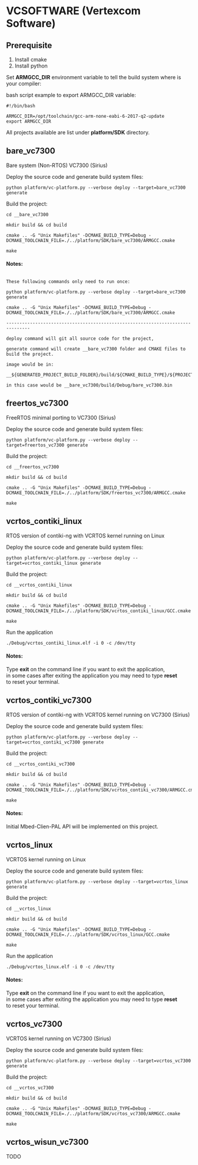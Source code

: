 # VCSOFTWARE (Vertexcom Software)

## Prerequisite

1. Install cmake
2. Install python

Set **ARMGCC_DIR** environment variable to tell the build system where is your compiler:  

bash script example to export ARMGCC_DIR variable:
```
#!/bin/bash

ARMGCC_DIR=/opt/toolchain/gcc-arm-none-eabi-6-2017-q2-update
export ARMGCC_DIR
```

All projects available are list under **platform/SDK** directory.


## bare_vc7300

Bare system (Non-RTOS) VC7300 (Sirius)

Deploy the source code and generate build system files:
```
python platform/vc-platform.py --verbose deploy --target=bare_vc7300 generate
```

Build the project:
```
cd __bare_vc7300

mkdir build && cd build

cmake .. -G "Unix Makefiles" -DCMAKE_BUILD_TYPE=Debug -DCMAKE_TOOLCHAIN_FILE=./../platform/SDK/bare_vc7300/ARMGCC.cmake

make
```

#### Notes:

```

These following commands only need to run once:

python platform/vc-platform.py --verbose deploy --target=bare_vc7300 generate

cmake .. -G "Unix Makefiles" -DCMAKE_BUILD_TYPE=Debug -DCMAKE_TOOLCHAIN_FILE=./../platform/SDK/bare_vc7300/ARMGCC.cmake

-------------------------------------------------------------------------------

deploy command will git all source code for the project,  

generate command will create __bare_vc7300 folder and CMAKE files to build the project.  

image would be in:

__${GENERATED_PROJECT_BUILD_FOLDER}/build/${CMAKE_BUILD_TYPE}/${PROJECT}.bin

in this case would be __bare_vc7300/build/Debug/bare_vc7300.bin

```


## freertos_vc7300

FreeRTOS minimal porting to VC7300 (Sirius)

Deploy the source code and generate build system files:
```
python platform/vc-platform.py --verbose deploy --target=freertos_vc7300 generate
```

Build the project:
```
cd __freertos_vc7300

mkdir build && cd build

cmake .. -G "Unix Makefiles" -DCMAKE_BUILD_TYPE=Debug -DCMAKE_TOOLCHAIN_FILE=./../platform/SDK/freertos_vc7300/ARMGCC.cmake

make
```


## vcrtos_contiki_linux

RTOS version of contiki-ng with VCRTOS kernel running on Linux

Deploy the source code and generate build system files:
```
python platform/vc-platform.py --verbose deploy --target=vcrtos_contiki_linux generate
```

Build the project:
```
cd __vcrtos_contiki_linux

mkdir build && cd build

cmake .. -G "Unix Makefiles" -DCMAKE_BUILD_TYPE=Debug -DCMAKE_TOOLCHAIN_FILE=./../platform/SDK/vcrtos_contiki_linux/GCC.cmake

make
```

Run the application
```
./Debug/vcrtos_contiki_linux.elf -i 0 -c /dev/tty
```

#### Notes:
Type **exit** on the command line if you want to exit the application,  
in some cases after exiting the application you may need to type **reset**  
to reset your terminal.


## vcrtos_contiki_vc7300

RTOS version of contiki-ng with VCRTOS kernel running on VC7300 (Sirius)

Deploy the source code and generate build system files:
```
python platform/vc-platform.py --verbose deploy --target=vcrtos_contiki_vc7300 generate
```

Build the project:
```
cd __vcrtos_contiki_vc7300

mkdir build && cd build

cmake .. -G "Unix Makefiles" -DCMAKE_BUILD_TYPE=Debug -DCMAKE_TOOLCHAIN_FILE=./../platform/SDK/vcrtos_contiki_vc7300/ARMGCC.cmake

make
```

#### Notes:
Initial Mbed-Clien-PAL API will be implemented on this project.


## vcrtos_linux

VCRTOS kernel running on Linux

Deploy the source code and generate build system files:
```
python platform/vc-platform.py --verbose deploy --target=vcrtos_linux generate
```

Build the project:
```
cd __vcrtos_linux

mkdir build && cd build

cmake .. -G "Unix Makefiles" -DCMAKE_BUILD_TYPE=Debug -DCMAKE_TOOLCHAIN_FILE=./../platform/SDK/vcrtos_linux/GCC.cmake

make
```

Run the application
```
./Debug/vcrtos_linux.elf -i 0 -c /dev/tty
```

#### Notes:
Type **exit** on the command line if you want to exit the application,  
in some cases after exiting the application you may need to type **reset**  
to reset your terminal.


## vcrtos_vc7300

VCRTOS kernel running on VC7300 (Sirius)

Deploy the source code and generate build system files:
```
python platform/vc-platform.py --verbose deploy --target=vcrtos_vc7300 generate
```

Build the project:
```
cd __vcrtos_vc7300

mkdir build && cd build

cmake .. -G "Unix Makefiles" -DCMAKE_BUILD_TYPE=Debug -DCMAKE_TOOLCHAIN_FILE=./../platform/SDK/vcrtos_vc7300/ARMGCC.cmake

make
```

## vcrtos_wisun_vc7300

TODO
